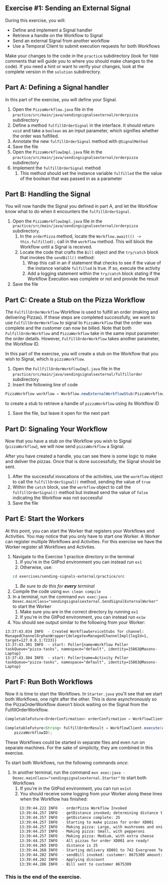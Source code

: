 ## Exercise #1: Sending an External Signal

During this exercise, you will:

- Define and implement a Signal handler
- Retrieve a handle on the Workflow to Signal
- Send an external Signal from another workflow
- Use a Temporal Client to submit execution requests for both Workflows

Make your changes to the code in the `practice` subdirectory (look for
`TODO` comments that will guide you to where you should make changes to
the code). If you need a hint or want to verify your changes, look at
the complete version in the `solution` subdirectory.

## Part A: Defining a Signal handler

In this part of the exercise, you will define your Signal.

1. Open the `PizzaWorkflow.java` file in the `practice/src/main/java/sendingsignalsexternal/orderpizza` subdirectory
1. Define a method `fulfillOrderSignal` in the interface. It should return `void` and take a `boolean` as an input parameter,
   which signifies whether the order was fulfilled.
1. Annotate the new `fulfillOrderSignal` method with `@SignalMethod`
1. Save the file
1. Open the `PizzaWorkflowImpl.java` file in the `practice/src/main/java/sendingsignalsexternal/orderpizza` subdirectory
1. Implement the `fulfillOrderSignal` method
   1. This method should set the instance variable `fulfilled` the the value
      of the boolean that was passed in as a parameter

## Part B: Handling the Signal

You will now handle the Signal you defined in part A, and let the Workflow know what to do when it encounters the `fulfillOrderSignal`.

1. Open the `PizzaWorkflowImpl.java` file in the `practice/src/main/java/sendingsignalsexternal/orderpizza` subdirectory.
   1. In the `orderPizza` method, locate the `Workflow.await(() -> this.fulfilled);` call in the `workflow` method. This will block the Workflow until a Signal is received.
   1. Locate the code that crafts the `Bill` object and the `try/catch` block that invokes the `sendBill()` method:
      1. Wrap this call in an if statement that checks to see if the value of the instance variable `fulfilled` is true. If so, execute the activity
      1. Add a logging statement within the `try/catch` block stating if the Workflow Execution was complete or not and provide the result
1. Save the file

## Part C: Create a Stub on the Pizza Workflow

The `FulfillOrderWorkflow` Workflow is used to fulfill an order (making and delivering Pizzas). If these steps are completed successfully, we want to use `FulfillOrderWorkflow` to signal to `PizzaWorkflow` that the order was complete and the customer can now be billed. Note that both `FulfillOrderWorkflow` and `PizzaWorkflow` take in the same input parameter: the order details. However, `FulfillOrderWorkflow` takes another parameter, the Workflow ID.

In this part of the exercise, you will create a stub on the Workflow that you wish to Signal, which is `pizzaWorkflow`.

1. Open the `FullfillOrderWorkflowImpl.java` file in the `practice/src/main/java/sendingsignalsexternal/fulfillorder` subdirectory
1. Insert the following line of code
  ```java
  PizzaWorkflow workflow = Workflow.newExternalWorkflowStub(PizzaWorkflow.class, workflowID);
  ```
  to create a stub to retrieve a handle of `pizzaWorkflow` using its Workflow ID
1. Save the file, but leave it open for the next part

## Part D: Signaling Your Workflow

Now that you have a stub on the Workflow you wish to Signal (`pizzaWorkflow`), we will now send `pizzaWorkflow` a Signal.

After you have created a handle, you can see there is some logic to make and deliver the pizzas. Once that is done successfully, the Signal should be sent.

1. After the successful invocations of the activities, use the `workflow` object to call the `fulfillOrderSignal()` method, sending the value of `true`
1. Within the `catch` block, use the `workflow` object to call the `fulfillOrderSignal()` method but instead send the value of `false` indicating the Workflow was not successful
3. Save the file

## Part E: Start the Workers

At this point, you can start the Worker that registers your Workflows and Activities. You may notice that you only have to start one Worker. A Worker can register multiple Workflows and Activities. For this exercise we have the Worker register all Workflows and Activties.

1. Navigate to the Exercise 1 practice directory in the terminal
   1. If you're in the GitPod environment you can instead run `ex1`
   1. Otherwise, use:
   ```bash
   cd exercises/sending-signals-external/practice/src
   ```
   1. _Be sure to do this for **every** terminal_
1. Compile the code using `mvn clean compile`
1. In a terminal, run the command `mvn exec:java -Dexec.mainClass="sendingsignalsexternal.SendSignalExternalWorker"` to start the Worker
   1. Make sure you are in the correct directory by running `ex1`
   1. If you're in the GitPod environment, you can instead run `ex1w`
1. You should see output similar to the following from your Worker:
```
13:37:43.034 INFO  - Created WorkflowServiceStubs for channel: ManagedChannelOrphanWrapper{delegate=ManagedChannelImpl{logId=1, target=127.0.0.1:7233}}
13:37:43.301 INFO  - start: Poller{name=Workflow Poller taskQueue="pizza-tasks", namespace="default", identity=15863@Masons-Laptop}
13:37:43.304 INFO  - start: Poller{name=Activity Poller taskQueue="pizza-tasks", namespace="default", identity=15863@Masons-Laptop}
```


## Part F: Run Both Workflows

Now it is time to start the Workflows. In `Starter.java` you'll see that we start both Workflows, one right after the other. This is done asynchronously so the PizzaOrderWorkflow doesn't block waiting on the Signal from the FulfillOrderWorkflow. 

```java
CompletableFuture<OrderConfirmation> orderConfirmation = WorkflowClient.execute(pizzaWorkflow::orderPizza, order);

CompletableFuture<String> fulfillOrderResult = WorkflowClient.execute(orderWorkflow::fulfillOrder, order,
    pizzaWorkflowID);
```

These Workflows could be started in separate files and even run on separate machines. For the sake of simplicity, they are combined in this exercise.

To start both Workflows, run the following commands _once_:

1. In another terminal, run the command `mvn exec:java -Dexec.mainClass="sendingsignalsexternal.Starter"` to start both Workflows
   1. If you're in the GitPod environment, you can run `ex1st`
   1. You should receive some logging from your Worker along these lines when the Workflow has finished:
   ```bash
      13:39:44.222 INFO  - orderPizza Workflow Invoked
      13:39:44.257 INFO  - getDistance invoked; determining distance to customer address
      13:39:44.257 INFO  - getDistance complete: 25
      13:39:44.257 INFO  - Starting to make pizzas for order XD001
      13:39:44.257 INFO  - Making pizza: Large, with mushrooms and onions
      13:39:44.257 INFO  - Making pizza: Small, with pepperoni
      13:39:44.257 INFO  - Making pizza: Medium, with extra cheese
      13:39:44.257 INFO  - All pizzas for order XD001 are ready!
      13:39:44.265 INFO  - distance is 25
      13:39:44.268 INFO  - Starting delivery XD001 to 742 Evergreen Terrace Apartment 221B Albuquerque NM 87101
      13:39:44.282 INFO  - sendBill invoked: customer: 8675309 amount: 4000
      13:39:44.282 INFO  - Applying discount
      13:39:44.286 INFO  - Bill sent to customer 8675309
   ```

### This is the end of the exercise.
